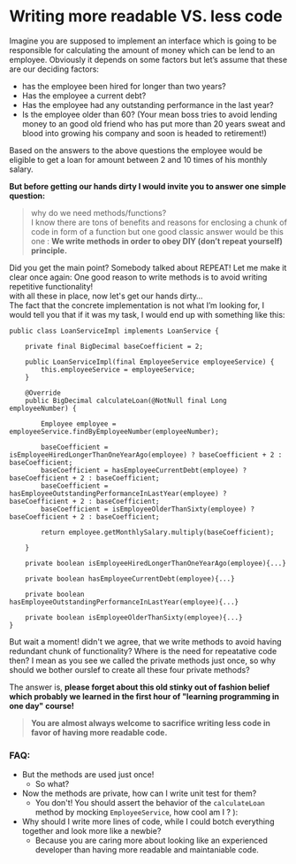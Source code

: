 # Writing more readable VS. less code
Imagine you are supposed to implement an interface which is going to be responsible for calculating the amount of money which can be lend to an employee. Obviously it depends on some factors but let’s assume that these are our deciding factors:

- has the employee been hired for longer than two years?
- Has the employee a current debt?
- Has the employee had any outstanding performance in the last year?
- Is the employee older than 60? (Your mean boss tries to avoid lending money to an good old friend who has put more than 20 years sweat and blood into growing his company and soon is headed to retirement!)

Based on the answers to the above questions the employee would be eligible to get a loan for amount between 2 and 10 times of his monthly salary.

**But before getting our hands dirty I would invite you to answer one simple question:**
> why do we need methods/functions?  
I know there are tons of benefits and reasons for enclosing a chunk of code in form of a function but one good classic answer would be this one :
**We write methods in order to obey DIY (don’t repeat yourself) principle.**

Did you get the main point? Somebody talked about REPEAT! Let me make it clear once again: One good reason to write methods is to avoid writing repetitive functionality!  
with all these in place, now let's get our hands dirty…  
The fact that the concrete implementation is not what I’m looking for, I would tell you that if it was my task, I would end up with something like this:
```
public class LoanServiceImpl implements LoanService {

    private final BigDecimal baseCoefficient = 2;

    public LoanServiceImpl(final EmployeeService employeeService) {
        this.employeeService = employeeService;
    }

    @Override
    public BigDecimal calculateLoan(@NotNull final Long employeeNumber) {
    
        Employee employee = employeeService.findByEmployeeNumber(employeeNumber);

        baseCoefficient = isEmployeeHiredLongerThanOneYearAgo(employee) ? baseCoefficient + 2 : baseCoefficient;
        baseCoefficient = hasEmployeeCurrentDebt(employee) ? baseCoefficient + 2 : baseCoefficient;
        baseCoefficient = hasEmployeeOutstandingPerformanceInLastYear(employee) ? baseCoefficient + 2 : baseCoefficient;
        baseCoefficient = isEmployeeOlderThanSixty(employee) ? baseCoefficient + 2 : baseCoefficient;

        return employee.getMonthlySalary.multiply(baseCoefficient);

    }

    private boolean isEmployeeHiredLongerThanOneYearAgo(employee){...}

    private boolean hasEmployeeCurrentDebt(employee){...}

    private boolean hasEmployeeOutstandingPerformanceInLastYear(employee){...}

    private boolean isEmployeeOlderThanSixty(employee){...}
}

```
But wait a moment! didn't we agree, that we write methods to avoid having redundant chunk of functionality? Where is the need for repeatative code then? I mean as you see we called the private methods just once, so why should we bother ourslef to create all these four private methods?

The answer is, **please forget about this old stinky out of fashion belief which probably we learned in the first hour of "learning programming in one day" course!**
>**You are almost always welcome to sacrifice writing less code in favor of having more readable code.**

### FAQ: 

* But the methods are used just once!
    - So what?
* Now the methods are private, how can I write unit test for them?
    - You don't! You should assert the behavior of the `calculateLoan` method by mocking `EmployeeService`, how cool am I ? ):
* Why should I write more lines of code, while I could botch everything together and look more like a newbie?
    - Because you are caring more about looking like an experienced developer than having more readable and maintaniable code. 
   
